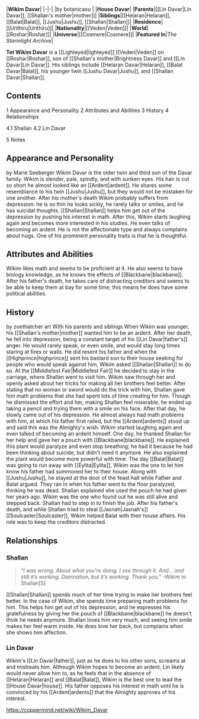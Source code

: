 |**Wikim Davar**|
|-|-|
|by  botanicaxu |
|**House Davar**|
|**Parents**|[[Lin Davar\|Lin Davar]], [[Shallan's mother\|mother]]|
|**Siblings**|[[Helaran\|Helaran]], [[Balat\|Balat]], [[Jushu\|Jushu]], [[Shallan\|Shallan]]|
|**Residence**|[[Urithiru\|Urithiru]]|
|**Nationality**|[[Veden\|Veden]]|
|**World**|[[Roshar\|Roshar]]|
|**Universe**|[[Cosmere\|Cosmere]]|
|**Featured In**|*The Stormlight Archive*|

**Tet Wikim Davar** is a [[Lighteyed\|lighteyed]] [[Veden\|Veden]] on [[Roshar\|Roshar]], son of [[Shallan's mother\|Brightness Davar]] and [[Lin Davar\|Lin Davar]].
His siblings include [[Helaran Davar\|Helaran]], [[Balat Davar\|Balat]], his younger twin [[Jushu Davar\|Jushu]], and [[Shallan Davar\|Shallan]].

## Contents

1 Appearance and Personality
2 Attributes and Abilities
3 History
4 Relationships

4.1 Shallan
4.2 Lin Davar


5 Notes


## Appearance and Personality
 by  Marie Seeberger 
Wikim Davar is the older twin and third son of the Davar family. Wikim is slender, pale, spindly, and with sunken eyes. His hair is cut so short he almost looked like an [[Ardent\|ardent]]. He shares some resemblance to his twin [[Jushu\|Jushu]], but they would not be mistaken for one another.
After his mother's death Wikim probably suffers from depression: he is so thin he looks sickly, he rarely talks or smiles, and he has suicidal thoughts. [[Shallan\|Shallan]] helps him get out of the depression by pushing his interest in math. After this, Wikim starts laughing again and becomes more interested in his studies. He even talks of becoming an ardent. He is not the affectionate type and always complains about hugs. One of his prominent personality traits is that he is thoughtful.

## Attributes and Abilities
Wikim likes math and seems to be proficient at it. He also seems to have biology knowledge, as he knows the effects of [[Blackbane\|blackbane]]. After his father's death, he takes care of distracting creditors and seems to be able to keep them at bay for some time; this means he does have some political abilities.

## History
 by  zoethatcher art  With his parents and siblings
When Wikim was younger, his [[Shallan's mother\|mother]] wanted him to be an ardent. After her death, he fell into depression, being a constant target of his [[Lin Davar\|father's]] anger. He would rarely speak, or even smile, and would stay long times staring at fires or walls. He did resent his father and when the [[Highprince\|highprince]] sent his bastard son to their house seeking for people who would speak against him, Wikim asked [[Shallan\|Shallan]] to do so.
At the [[Middlefest Fair\|Middlefest Fair]] he decided to stay in the carriage, where Shallan went to visit him. Wikim saw through her and openly asked about her tricks for making all her brothers feel better. After stating that no woman or sword would do the trick with him, Shallan gave him math problems that she had spent lots of time creating for him. Though he dismissed the effort and her, making Shallan feel miserable, he ended up taking a pencil and trying them with a smile on his face.
After that day, he slowly came out of his depression. He almost always had math problems with him, at which his father first railed, but the [[Ardent\|ardents]] stood up and said this was the Almighty's wish. Wikim started laughing again and even talked of becoming an ardent himself. One day, he thanked Shallan for her help and gave her a pouch with [[Blackbane\|blackbane]]. He explained this plant would paralyze and even stop breathing; he had it because he had been thinking about suicide, but didn't need it anymore. He also explained the plant would become more powerful with time.
The day [[Balat\|Balat]] was going to run away with [[Eylita\|Eylita]], Wikim was the one to let him know his father had summoned her to their house. Along with [[Jushu\|Jushu]], he stayed at the door of the feast hall while Father and Balat argued. They ran in when his father went to the floor paralyzed, thinking he was dead. Shallan explained she used the pouch he had given her years ago. Wikim was the one who found out he was still alive and stepped back. Shallan had to step in to finish the job.
After his father's death, and while Shallan tried to steal [[Jasnah\|Jasnah's]] [[Soulcaster\|Soulcaster]], Wikim helped Balat with their house affairs. His role was to keep the creditors distracted.

## Relationships
### Shallan
>“*I was wrong. About what you're doing. I see through it. And... and still it’s working. Damnation, but it’s working. Thank you.*”
\-Wikim to Shallan[5]


[[Shallan\|Shallan]] spends much of her time trying to make her brothers feel better. In the case of Wikim, she spends time preparing math problems for him. This helps him get out of his depression, and he expresses his gratefulness by giving her the pouch of [[Blackbane\|blackbane]] he doesn't think he needs anymore. Shallan loves him very much, and seeing him smile makes her feel warm inside. He does love her back, but complains when she shows him affection.

### Lin Davar
Wikim's [[Lin Davar\|father]], just as he does to his other sons, screams at and mistreats him. Although Wikim hopes to become an ardent, Lin likely would never allow him to, as he feels that in the absence of [[Helaran\|Helaran]] and [[Balat\|Balat]], Wikim is the best one to lead the [[House Davar\|house]]. His father opposes his interest in math until he is convinced by his [[Ardent\|ardents]] that the Almighty approves of his interest.



https://coppermind.net/wiki/Wikim_Davar